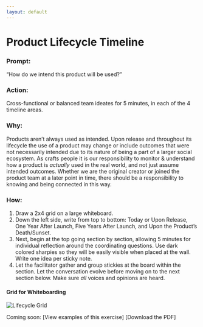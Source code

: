 ```yaml
---
layout: default
---
```


# Product Lifecycle Timeline

### Prompt: 
“How do we intend this product will be used?”

### Action: 
Cross-functional or balanced team ideates for 5 minutes, in each of the 4 timeline areas.

### Why: 
Products aren’t always used as intended. Upon release and throughout its lifecycle the use of a product may change or include outcomes that were not necessarily intended due to its nature of being a part of a larger social ecosystem. As crafts people it is our responsibility to monitor & understand how a product is *actually* used in the real world, and not just assume intended outcomes. Whether we are the original creator or joined the product team at a later point in time, there should be a responsibility to knowing and being connected in this way.

### How: 
1. Draw a 2x4 grid on a large whiteboard. 
2. Down the left side, write from top to bottom: Today or Upon Release, One Year After Launch, Five Years After Launch, and Upon the Product’s Death/Sunset. 
3. Next, begin at the top going section by section, allowing 5 minutes for individual reflection around the coordinating questions. Use dark colored sharpies so they will be easily visible when placed at the wall. Write one idea per sticky note. 
4. Let the facilitator gather and group stickies at the board within the section. Let the conversation evolve before moving on to the next section below. Make sure _all_ voices and opinions are heard.


#### Grid for Whiteboarding 

![Lifecycle Grid](https://mkdale.github.com/ethics-frameworks/assets/img/LifecycleGrid.png)

Coming soon:
[View examples of this exercise]
[Download the PDF]